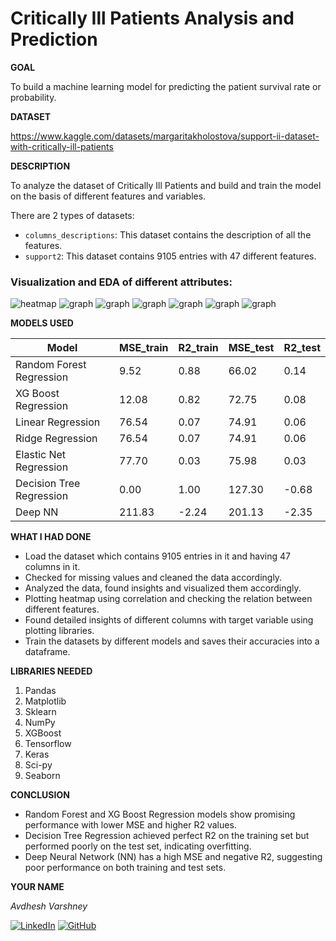 <h1>Critically Ill Patients Analysis and Prediction</h1>

**GOAL**

To build a machine learning model for predicting the patient survival rate or probability.

**DATASET**

https://www.kaggle.com/datasets/margaritakholostova/support-ii-dataset-with-critically-ill-patients

**DESCRIPTION**

To analyze the dataset of Critically Ill Patients and build and train the model on the basis of different features and variables.

There are 2 types of datasets:

- `columns_descriptions`: This dataset contains the description of all the features.
- `support2`: This dataset contains 9105 entries with 47 different features.


### Visualization and EDA of different attributes:

<img alt="heatmap" src="./Images/correlation_heatmap.jpg">

<img alt="graph" src="./Images/age_plot.jpg">

<img alt="graph" src="./Images/diabetes_plot.jpg">

<img alt="graph" src="./Images/dnr_plot.jpg">

<img alt="graph" src="./Images/edu_plot.jpg">

<img alt="graph" src="./Images/temp_plot.jpg">

<img alt="graph" src="./Images/urine_plot.jpg">


**MODELS USED**

| Model                     | MSE_train | R2_train | MSE_test  | R2_test   |
|---------------------------|-----------|----------|-----------|-----------|
| Random Forest Regression  | 9.52      | 0.88     | 66.02     | 0.14      |
| XG Boost Regression       | 12.08     | 0.82     | 72.75     | 0.08      |
| Linear Regression         | 76.54     | 0.07     | 74.91     | 0.06      |
| Ridge Regression          | 76.54     | 0.07     | 74.91     | 0.06      |
| Elastic Net Regression    | 77.70     | 0.03     | 75.98     | 0.03      |
| Decision Tree Regression  | 0.00      | 1.00     | 127.30    | -0.68     |
| Deep NN                   | 211.83    | -2.24    | 201.13    | -2.35     |


**WHAT I HAD DONE**

* Load the dataset which contains 9105 entries in it and having 47 columns in it.
* Checked for missing values and cleaned the data accordingly.
* Analyzed the data, found insights and visualized them accordingly.
* Plotting heatmap using correlation and checking the relation between different features.
* Found detailed insights of different columns with target variable using plotting libraries.
* Train the datasets by different models and saves their accuracies into a dataframe.


**LIBRARIES NEEDED**

1. Pandas
2. Matplotlib
3. Sklearn
4. NumPy
5. XGBoost
6. Tensorflow
7. Keras
8. Sci-py
9. Seaborn


**CONCLUSION**

- Random Forest and XG Boost Regression models show promising performance with lower MSE and higher R2 values.
- Decision Tree Regression achieved perfect R2 on the training set but performed poorly on the test set, indicating overfitting.
- Deep Neural Network (NN) has a high MSE and negative R2, suggesting poor performance on both training and test sets.


**YOUR NAME**

*Avdhesh Varshney*

[![LinkedIn](https://img.shields.io/badge/linkedin-%230077B5.svg?style=for-the-badge&logo=linkedin&logoColor=white)](https://www.linkedin.com/in/avdhesh-varshney-5314a4233/)  [![GitHub](https://img.shields.io/badge/github-%23121011.svg?style=for-the-badge&logo=github&logoColor=white)](https://github.com/Avdhesh-Varshney)

